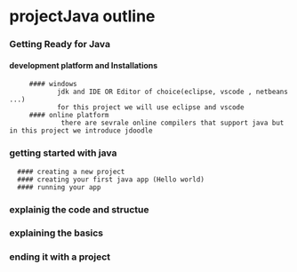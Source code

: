 # projectJava outline
### Getting Ready for Java
   #### development platform and Installations
         #### windows 
                jdk and IDE OR Editor of choice(eclipse, vscode , netbeans ...)
                for this project we will use eclipse and vscode
         #### online platform 
                 there are sevrale online compilers that support java but in this project we introduce jdoodle
                    
              
###  getting started with java
      #### creating a new project
      #### creating your first java app (Hello world)
      #### running your app
###  explainig the code and structue 
###  explaining the basics 
###  ending it with a project 
